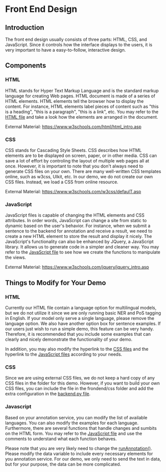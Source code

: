 # Front End Design

## Introduction

The front end design usually consists of three parts: HTML, CSS, and JavaScript. Since it controls how the interface displays to the users, it is very important to have a easy-to-follow, interactive design. 

## Components

### HTML

HTML stands for Hyper Text Markup Language and is the standard markup language for creating Web pages. HTML document is made of a series of HTML elements. HTML elements tell the browser how to display the content. For instance, HTML elements label pieces of content such as "this is a heading", "this is a paragraph", "this is a link", etc. You may refer to the [HTML file](index.html) and take a look how the elements are arranged in the document.

External Material: https://www.w3schools.com/html/html_intro.asp

### CSS

CSS stands for Cascading Style Sheets. CSS describes how HTML elements are to be displayed on screen, paper, or in other media. CSS can save a lot of effort by controling the layout of multiple web pages all at once. However, it is important to note that you don't always need to generate CSS files on your own. There are many well-written CSS templates online, such as w3css, UIkit, etc. In our demo, we do not create our own CSS files. Instead, we load a CSS from online resource.

External Material: https://www.w3schools.com/w3css/defaulT.asp

### JavaScript

JavaScript files is capable of changing the HTML elements and CSS attributes. In order words, JavaScript can change a site from static to dynamic based on the user's behavior. For instance, when we submit a sentence to the backend for annotation and receive a result, we need to create a new HTML element to store the result and display it nicely. The JavaScript's functionality can also be enhanced by JQuery, a JavaScript library. It allows us to generate code in a simpler and cleaner way. You may refer to the [JavaScript file](js/demo.js) to see how we create the functions to manipulate the views.

External Material: https://www.w3schools.com/jquery/jquery_intro.asp

## Things to Modify for Your Demo

### HTML

Currently our HTML file contain a language option for multilingual models, but we do not utilize it since we are only running basic NER and PoS tagging in English. If your model only serve a single language, please remove the language option. We also have another option box for sentence examples. If our users just wish to run a simple demo, this feature can be very handy. Therefore, it is recommended that you include some examples that can clearly and nicely demonstrate the functionality of your demo. 

In addition, you may also modify the hyperlink to the [CSS files](https://github.com/HeglerTissot/NLP-demo-template/blob/yiwen_frontend/frontend/index.html#L11-L13) and the hyperlink to the [JavaScript files](https://github.com/HeglerTissot/NLP-demo-template/blob/yiwen_frontend/frontend/index.html#L85-L86) according to your needs.

### CSS

Since we are using external CSS files, we do not keep a hard copy of any CSS files in the folder for this demo. However, if you want to build your own CSS files, you can include the file in the frondend/css folder and add the extra configuration in the [backend.py file](https://github.com/HeglerTissot/NLP-demo-template/blob/yiwen_frontend/backend/backend.py#L96-L105).

### Javascript

Based on your annotation service, you can modify the list of available languages. You can also modify the examples for each language. Furthermore, there are several functions that handle changes and sumbits on the HTML form. You may refer to the [JavaScript file](https://github.com/HeglerTissot/NLP-demo-template/blob/yiwen_frontend/frontend/js/demo.js) and use the comments to understand what each function behaves.

Please note that you are very likely need to change the [runAnnotation()](https://github.com/HeglerTissot/NLP-demo-template/blob/yiwen_frontend/frontend/js/demo.js#L326-L341). Please modify the data variable to include every necessary elements for you annotation service. For our demo, we only need to send the text in data, but for your purpose, the data can be more complicated.
